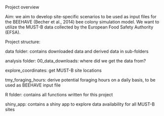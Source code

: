 Project overview

Aim: we aim to develop site-specific scenarios to be used as input files for the BEEHAVE (Becher et al., 2014) bee colony simulation model. 
We want to utilize the MUST-B data collected by the European Food Safety Authority (EFSA). 

Project structure:

data folder: contains downloaded data and derived data in sub-folders

analysis folder:
00_data_downloads: where did we get the data from?

explore_coordinates: get MUST-B site locations

tmy_foraging_hours: derive potential foraging hours on a daily basis, to be used as BEEHAVE input file

R folder:
contains all functions written for this project

shiny_app:
contains a shiny app to explore data availability for all MUST-B sites
